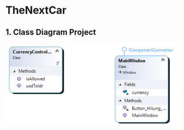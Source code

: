 # TheNextCar
## 1. Class Diagram Project
![Class Diagram](https://github.com/MTYU-Luki/Currency-Apps/blob/master/Currency%20Apps/ClassDiagram1.png)